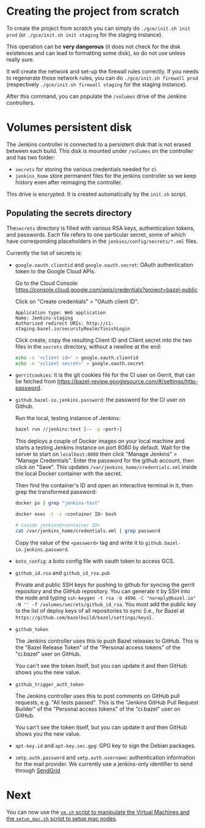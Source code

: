 # Creating the project from scratch

To create the project from scratch you can simply do `./gce/init.sh init prod`
(or `./gce/init.sh init staging` for the staging instance).

This operation can be __very dangerous__ (it does not check for the disk existences and
can lead to formatting some disk), so do not use unless really sure.

It will create the network and set-up the firewall rules correctly. If you needs to
regenerate those network rules, you can do `./gce/init.sh firewall prod` (respectively
`./gce/init.sh firewall staging` for the staging instance).

After this command, you can populate the `/volumes` drive of the Jenkins controllers.

# Volumes persistent disk

The Jenkins controller is connected to a persistent disk that is not erased between each build.
This disk is mounted under `/volumes` on the controller and has two folder:

* `secrets` for storing the various credentials needed for ci.
* `jenkins_home` store permanent files for the jenkins controller so we keep history
   even after reimaging the controller.

This drive is encrypted. It is created automatically by the `init.sh` script.

## Populating the secrets directory

   The`secrets` directory is filled with various RSA keys, authentication tokens,
   and passwords. Each file refers to one particular secret, some of which have
   corresponding placeholders in the `jenkins/config/secrets/*.xml` files.

   Currently the list of secrets is:

   * `google.oauth.clientid` and `google.oauth.secret`: OAuth authentication token
     to the Google Cloud APIs.

     Go to the Cloud Console:
     https://console.cloud.google.com/apis/credentials?project=bazel-public

     Click on "Create credentials" > "OAuth client ID".

     ```text
     Application type: Web application
     Name: Jenkins-staging
     Authorized redirect URIs: http://ci-staging.bazel.io/securityRealm/finishLogin
     ```

     Click create, copy the resulting Client ID and Client secret into the
     two files in the `secrets` directory, without a newline at the end:

     ```sh
     echo -n '<client id>' > google.oauth.clientid
     echo -n '<client secret>' > google.oauth.secret
     ```

   * `gerritcookies`: it is the git cookies file for the CI user on Gerrit,
     that can be fetched from
     https://bazel-review.googlesource.com/#/settings/http-password.

   * `github.bazel-io.jenkins.password`: the password for the CI user on Github.

      Run the local, testing instance of Jenkins:

      ```sh
      bazel run //jenkins:test [-- -p <port>]
      ```

      This deploys a couple of Docker images on your local machine and starts a
      testing Jenkins instance on port 8080 by default. Wait for the server to
      start on `localhost:8080` then click "Manage Jenkins" > "Manage
      Credentials". Enter the password for the github account, then
      click on "Save". This updates `/var/jenkins_home/credentials.xml` inside
      the local Docker container with the secret.

      Then find the container's ID and open an interactive terminal in it, then
      grep the transformed password:

      ```sh
      docker ps | grep "jenkins-test"
      ```

      ```sh
      docker exec -t -i <container ID> bash
      ```

      ```sh
      # inside jenkins@<container ID>
      cat /var/jenkins_home/credentials.xml | grep password
      ```

      Copy the value of the `<password>` tag and write it to
      `github.bazel-io.jenkins.password`.

   * `boto_config`: a boto config file with oauth token to access GCS.

   * `github_id.rsa` and `github_id_rsa.pub`

      Private and public SSH keys for pushing to github for syncing
      the gerrit repository and the GitHub repository. You can
      generate it by SSH into the node and typing
      `ssh-keygen -t rsa -b 4096 -C "noreply@bazel.io" -N ''
      -f /volumes/secrets/github_id_rsa`. You must add the public
      key to the list of deploy keys of all repositories to sync (i.e.,
      for Bazel at `https://github.com/bazelbuild/bazel/settings/keys`).

   * `github_token`

      The Jenkins controller uses this to push Bazel releases to GitHub.
      This is the "Bazel Release Token" of the "Personal access tokens" of the
      "ci.bazel" user on GitHub.

      You can't see the token itself, but you can update it and then GitHub
      shows you the new value.

   * `github_trigger_auth_token`

      The Jenkins controller uses this to post comments on GitHub pull
      requests, e.g. "All tests passed". This is the "Jenkins GitHub Pull
      Request Builder" of the "Personal access tokens" of the "ci.bazel" user on
      GitHub.

      You can't see the token itself, but you can update it and then GitHub
      shows you the new value.

   * `apt-key.id` and `apt-key.sec.gpg`: GPG key to sign the Debian packages.

   * `smtp.auth.password` and `smtp.auth.username`: authentication information
     for the mail provider. We currently use a jenkins-only identifier
     to send through [SendGrid](https://sendgrid.com)

# Next

You can now use the [`vm.sh` script to manipulate the Virtual Machines and
the `setup_mac.sh` script to setup mac nodes](machines.md).
